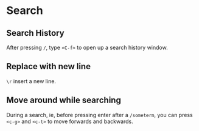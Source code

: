 Search
===

Search History
---

After pressing `/`, type `<C-f>` to open up a search history window.

Replace with new line
---

`\r` insert a new line.

Move around while searching
---

During a search, ie, before pressing enter after a `/someterm`, you can press
`<c-g>` and `<c-t>` to move forwards and backwards.
